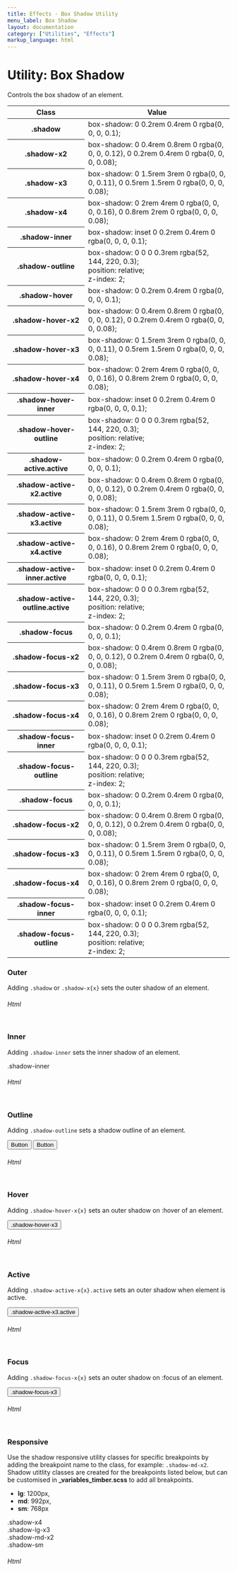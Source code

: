 ```yaml
---
title: Effects - Box Shadow Utility
menu_label: Box Shadow
layout: documentation
category: ["Utilities", "Effects"]
markup_language: html
---
```


<div class="section-block">
  <div class="row pt-40 pt-md-40">
    <div class="col w-9/12 w-md-full order-2 content-inner">
      <h1 class="font-light">Utility: Box Shadow</h1>
      <p>Controls the box shadow of an element.</p>
      <!-- Classes -->
      <div class="table-scrollable h-400">
        <table class="table size-md rounded bg-white">
          <thead>
            <tr>
              <th> Class </th>
              <th> Value </th>
            </tr>
          </thead>
          <tbody class="font-mono">
            <tr>
              <th class="color-indigo">.shadow</th>
              <td> box-shadow: 0 0.2rem 0.4rem 0 rgba(0, 0, 0, 0.1); </td>
            </tr>
            <tr>
              <th class="color-indigo">.shadow-x2</th>
              <td> box-shadow: 0 0.4rem 0.8rem 0 rgba(0, 0, 0, 0.12), 0 0.2rem 0.4rem 0 rgba(0, 0, 0, 0.08); </td>
            </tr>
            <tr>
              <th class="color-indigo">.shadow-x3</th>
              <td> box-shadow: 0 1.5rem 3rem 0 rgba(0, 0, 0, 0.11), 0 0.5rem 1.5rem 0 rgba(0, 0, 0, 0.08); </td>
            </tr>
            <tr>
              <th class="color-indigo">.shadow-x4</th>
              <td> box-shadow: 0 2rem 4rem 0 rgba(0, 0, 0, 0.16), 0 0.8rem 2rem 0 rgba(0, 0, 0, 0.08); </td>
            </tr>
            <tr>
              <th class="color-indigo">.shadow-inner</th>
              <td> box-shadow: inset 0 0.2rem 0.4rem 0 rgba(0, 0, 0, 0.1); </td>
            </tr>
            <tr>
              <th class="color-indigo">.shadow-outline</th>
              <td> box-shadow: 0 0 0 0.3rem rgba(52, 144, 220, 0.3);<br> position: relative;<br> z-index: 2; </td>
            </tr>
            <tr>
              <th class="color-indigo">.shadow-hover</th>
              <td> box-shadow: 0 0.2rem 0.4rem 0 rgba(0, 0, 0, 0.1); </td>
            </tr>
            <tr>
              <th class="color-indigo">.shadow-hover-x2</th>
              <td> box-shadow: 0 0.4rem 0.8rem 0 rgba(0, 0, 0, 0.12), 0 0.2rem 0.4rem 0 rgba(0, 0, 0, 0.08); </td>
            </tr>
            <tr>
              <th class="color-indigo">.shadow-hover-x3</th>
              <td> box-shadow: 0 1.5rem 3rem 0 rgba(0, 0, 0, 0.11), 0 0.5rem 1.5rem 0 rgba(0, 0, 0, 0.08); </td>
            </tr>
            <tr>
              <th class="color-indigo">.shadow-hover-x4</th>
              <td> box-shadow: 0 2rem 4rem 0 rgba(0, 0, 0, 0.16), 0 0.8rem 2rem 0 rgba(0, 0, 0, 0.08); </td>
            </tr>
            <tr>
              <th class="color-indigo">.shadow-hover-inner</th>
              <td> box-shadow: inset 0 0.2rem 0.4rem 0 rgba(0, 0, 0, 0.1); </td>
            </tr>
            <tr>
              <th class="color-indigo">.shadow-hover-outline</th>
              <td> box-shadow: 0 0 0 0.3rem rgba(52, 144, 220, 0.3);<br> position: relative;<br> z-index: 2; </td>
            </tr>
            <tr>
              <th class="color-indigo">.shadow-active.active</th>
              <td> box-shadow: 0 0.2rem 0.4rem 0 rgba(0, 0, 0, 0.1); </td>
            </tr>
            <tr>
              <th class="color-indigo">.shadow-active-x2.active</th>
              <td> box-shadow: 0 0.4rem 0.8rem 0 rgba(0, 0, 0, 0.12), 0 0.2rem 0.4rem 0 rgba(0, 0, 0, 0.08); </td>
            </tr>
            <tr>
              <th class="color-indigo">.shadow-active-x3.active</th>
              <td> box-shadow: 0 1.5rem 3rem 0 rgba(0, 0, 0, 0.11), 0 0.5rem 1.5rem 0 rgba(0, 0, 0, 0.08); </td>
            </tr>
            <tr>
              <th class="color-indigo">.shadow-active-x4.active</th>
              <td> box-shadow: 0 2rem 4rem 0 rgba(0, 0, 0, 0.16), 0 0.8rem 2rem 0 rgba(0, 0, 0, 0.08); </td>
            </tr>
            <tr>
              <th class="color-indigo">.shadow-active-inner.active</th>
              <td> box-shadow: inset 0 0.2rem 0.4rem 0 rgba(0, 0, 0, 0.1); </td>
            </tr>
            <tr>
              <th class="color-indigo">.shadow-active-outline.active</th>
              <td> box-shadow: 0 0 0 0.3rem rgba(52, 144, 220, 0.3);<br> position: relative;<br> z-index: 2; </td>
            </tr>
            <tr>
              <th class="color-indigo">.shadow-focus</th>
              <td> box-shadow: 0 0.2rem 0.4rem 0 rgba(0, 0, 0, 0.1); </td>
            </tr>
            <tr>
              <th class="color-indigo">.shadow-focus-x2</th>
              <td> box-shadow: 0 0.4rem 0.8rem 0 rgba(0, 0, 0, 0.12), 0 0.2rem 0.4rem 0 rgba(0, 0, 0, 0.08); </td>
            </tr>
            <tr>
              <th class="color-indigo">.shadow-focus-x3</th>
              <td> box-shadow: 0 1.5rem 3rem 0 rgba(0, 0, 0, 0.11), 0 0.5rem 1.5rem 0 rgba(0, 0, 0, 0.08); </td>
            </tr>
            <tr>
              <th class="color-indigo">.shadow-focus-x4</th>
              <td> box-shadow: 0 2rem 4rem 0 rgba(0, 0, 0, 0.16), 0 0.8rem 2rem 0 rgba(0, 0, 0, 0.08); </td>
            </tr>
            <tr>
              <th class="color-indigo">.shadow-focus-inner</th>
              <td> box-shadow: inset 0 0.2rem 0.4rem 0 rgba(0, 0, 0, 0.1); </td>
            </tr>
            <tr>
              <th class="color-indigo">.shadow-focus-outline</th>
              <td> box-shadow: 0 0 0 0.3rem rgba(52, 144, 220, 0.3);<br> position: relative;<br> z-index: 2; </td>
            </tr>
            <tr>
              <th class="color-indigo">.shadow-focus</th>
              <td> box-shadow: 0 0.2rem 0.4rem 0 rgba(0, 0, 0, 0.1); </td>
            </tr>
            <tr>
              <th class="color-indigo">.shadow-focus-x2</th>
              <td> box-shadow: 0 0.4rem 0.8rem 0 rgba(0, 0, 0, 0.12), 0 0.2rem 0.4rem 0 rgba(0, 0, 0, 0.08); </td>
            </tr>
            <tr>
              <th class="color-indigo">.shadow-focus-x3</th>
              <td> box-shadow: 0 1.5rem 3rem 0 rgba(0, 0, 0, 0.11), 0 0.5rem 1.5rem 0 rgba(0, 0, 0, 0.08); </td>
            </tr>
            <tr>
              <th class="color-indigo">.shadow-focus-x4</th>
              <td> box-shadow: 0 2rem 4rem 0 rgba(0, 0, 0, 0.16), 0 0.8rem 2rem 0 rgba(0, 0, 0, 0.08); </td>
            </tr>
            <tr>
              <th class="color-indigo">.shadow-focus-inner</th>
              <td> box-shadow: inset 0 0.2rem 0.4rem 0 rgba(0, 0, 0, 0.1); </td>
            </tr>
            <tr>
              <th class="color-indigo">.shadow-focus-outline</th>
              <td> box-shadow: 0 0 0 0.3rem rgba(52, 144, 220, 0.3);<br> position: relative;<br> z-index: 2; </td>
            </tr>
          </tbody>
        </table>
      </div>
      <!-- Classes End -->
      <!-- Demo Block -->
      <div class="demo-block mt-80">
        <h3 class="font-light">Outer</h3>
        <p>Adding <code class="color-indigo font-bold">.shadow</code> or <code class="color-indigo font-bold">.shadow-x{x}</code> sets the outer shadow of an element.</p>
        <div class="p-30 flex justify-around rounded bg-grey-ultralight">
        </div>
      </div>
      <!-- Demo Block End -->
      <!-- code -->
      <h6 class="uppercase">Html</h6>
      <div class="rounded p-20 overflow-y-scroll mb-0 bg-gradient-grey-ultralight border-l border-4 border-solid border-indigo">
        <pre class="m-0 language-html"><code class="inline-block scrolling-touch"><!--<div class="w-100 h-100 shadow inline-flex items-center rounded bg-white color-grey-darkest"><span class="mx-auto"></span></div>
<div class="w-100 h-100 shadow-x2 inline-flex items-center rounded bg-white color-grey-darkest"><span class="mx-auto">x2</span></div>
<div class="w-100 h-100 shadow-x3 inline-flex items-center rounded bg-white color-grey-darkest"><span class="mx-auto">x3</span></div>
<div class="w-100 h-100 shadow-x4 inline-flex items-center rounded bg-white color-grey-darkest"><span class="mx-auto">x4</span></div>
--></code></pre>
      </div>
      <!-- code -->
      <!-- Demo Block -->
      <div class="demo-block mt-80">
        <h3 class="font-light">Inner</h3>
        <p>Adding <code class="color-indigo font-bold">.shadow-inner</code> sets the inner shadow of an element.</p>
        <div class="p-30 flex justify-around rounded bg-grey-ultralight">
          <div class="w-200 h-100 shadow-inner inline-flex items-center rounded bg-white color-grey-darkets"><span class="mx-auto">.shadow-inner</span></div>
        </div>
      </div>
      <!-- Demo Block End -->
      <!-- code -->
      <h6 class="uppercase">Html</h6>
      <div class="rounded p-20 overflow-y-scroll mb-0 bg-gradient-grey-ultralight border-l border-4 border-solid border-indigo">
        <pre class="m-0 language-html"><code class="inline-block scrolling-touch"><!--<div class="w-200 h-100 shadow-inner inline-flex items-center rounded bg-white color-grey-darkets"><span class="mx-auto">.shadow-inner</span></div>
--></code></pre>
      </div>
      <!-- code -->
      <!-- Demo Block -->
      <div class="demo-block mt-80">
        <h3 class="font-light">Outline</h3>
        <p>Adding <code class="color-indigo font-bold">.shadow-outline</code> sets a shadow outline of an element.</p>
        <div class="p-30 center rounded bg-grey-ultralight">
          <button class="button rounded bg-grey-darkest bg-hover-teal">Button</button>
          <button class="button rounded bg-grey-darkest bg-hover-teal shadow-outline">Button</button>
        </div>
      </div>
      <!-- Demo Block End -->
      <!-- code -->
      <h6 class="uppercase">Html</h6>
      <div class="rounded p-20 overflow-y-scroll mb-0 bg-gradient-grey-ultralight border-l border-4 border-solid border-indigo">
        <pre class="m-0 language-html"><code class="inline-block scrolling-touch"><!--<button class="button rounded bg-grey-darkest bg-hover-teal">Button</button>
<button class="button rounded bg-grey-darkest bg-hover-teal shadow-outline">Button</button>
--></code></pre>
      </div>
      <!-- code -->
      <!-- Demo Block -->
      <div class="demo-block mt-80">
        <h3 class="font-light">Hover</h3>
        <p>Adding <code class="color-indigo font-bold">.shadow-hover-x{x}</code> sets an outer shadow on :hover of an element.</p>
        <div class="p-30 center rounded bg-grey-ultralight">
          <button class="button shadow-hover-x3 rounded bg-grey-darkest bg-hover-teal">.shadow-hover-x3</button>
        </div>
      </div>
      <!-- Demo Block End -->
      <!-- code -->
      <h6 class="uppercase">Html</h6>
      <div class="rounded p-20 overflow-y-scroll mb-0 bg-gradient-grey-ultralight border-l border-4 border-solid border-indigo">
        <pre class="m-0 language-html"><code class="inline-block scrolling-touch"><!--<button class="button shadow-hover-x3 rounded bg-grey-darkest bg-hover-teal">.shadow-hover-x3</button>
--></code></pre>
      </div>
      <!-- code -->
      <!-- Demo Block -->
      <div class="demo-block mt-80">
        <h3 class="font-light">Active</h3>
        <p>Adding <code class="color-indigo font-bold">.shadow-active-x{x}.active</code> sets an outer shadow when element is active.</p>
        <div class="p-30 center rounded bg-grey-ultralight">
          <button class="button shadow-active-x3 active rounded bg-grey-darkest bg-hover-teal bg-active-teal">.shadow-active-x3.active</button>
        </div>
      </div>
      <!-- Demo Block End -->
      <!-- code -->
      <h6 class="uppercase">Html</h6>
      <div class="rounded p-20 overflow-y-scroll mb-0 bg-gradient-grey-ultralight border-l border-4 border-solid border-indigo">
        <pre class="m-0 language-html"><code class="inline-block scrolling-touch"><!--<button class="button shadow-active-x3 active rounded bg-grey-darkest bg-hover-teal bg-active-teal">.shadow-active-x3.active</button>
--></code></pre>
      </div>
      <!-- code -->
      <!-- Demo Block -->
      <div class="demo-block mt-80">
        <h3 class="font-light">Focus</h3>
        <p>Adding <code class="color-indigo font-bold">.shadow-focus-x{x}</code> sets an outer shadow on :focus of an element.</p>
        <div class="p-30 center rounded bg-grey-ultralight">
          <button class="button shadow-focus-x3 rounded bg-grey-darkest bg-hover-teal bg-focus-teal">.shadow-focus-x3</button>
        </div>
      </div>
      <!-- Demo Block End -->
      <!-- code -->
      <h6 class="uppercase">Html</h6>
      <div class="rounded p-20 overflow-y-scroll mb-0 bg-gradient-grey-ultralight border-l border-4 border-solid border-indigo">
        <pre class="m-0 language-html"><code class="inline-block scrolling-touch"><!--<button class="button shadow-focus-x3 rounded bg-grey-darkest bg-hover-teal bg-focus-teal">.shadow-focus-x3</button>
--></code></pre>
      </div>
      <!-- code -->
      <!-- Demo Block -->
      <div class="demo-block mt-80">
        <h3 class="font-light">Responsive</h3>
        <p>Use the shadow responsive utility classes for specific breakpoints by adding the breakpoint name to the class, for example: <code class="color-indigo font-bold">.shadow-md-x2</code>. Shadow utitlity classes are created for the breakpoints listed below, but can be customised in <strong>_variables_timber.scss</strong> to add all breakpoints.</p>
        <ul class="list-none">
          <li><strong>lg</strong>: 1200px,</li>
          <li><strong>md</strong>: 992px,</li>
          <li><strong>sm</strong>: 768px</li>
        </ul>
        <div class="p-30 flex flex-wrap justify-around rounded bg-grey-ultralight">
          <div class="w-200 h-200 shadow-x4 shadow-lg-x3 shadow-md-x2 shadow-sm inline-flex items-center rounded bg-white color-grey-darkest"><span class="mx-auto">.shadow-x4<br>.shadow-lg-x3<br>.shadow-md-x2<br>.shadow-sm</span></div>
        </div>
      </div>
      <!-- Demo Block End -->
      <!-- code -->
      <h6 class="uppercase">Html</h6>
      <div class="rounded p-20 overflow-y-scroll mb-0 bg-gradient-grey-ultralight border-l border-4 border-solid border-indigo">
        <pre class="m-0 language-html"><code class="inline-block scrolling-touch"><!--<div class="w-200 h-200 shadow-x4 shadow-lg-x3 shadow-md-x2 shadow-sm inline-flex items-center rounded bg-white color-grey-darkest"><span class="mx-auto">.shadow-x4<br>.shadow-lg-x3<br>.shadow-md-x2<br>.shadow-sm</span></div>
--></code></pre>
      </div>
      <!-- code -->
    </div>
    <!-- Content Inner End -->
		<!-- {{ sidebar }} -->
  </div>
</div>
